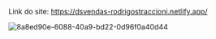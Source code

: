 Link do site: https://dsvendas-rodrigostraccioni.netlify.app/

![8a8ed90e-6088-40a9-bd22-0d96f0a40d44](https://user-images.githubusercontent.com/93539835/167033888-6cd27910-6237-466a-a51e-e4830b39bec0.jpeg)
